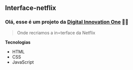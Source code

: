 ## Interface-netflix
### Olá, esse é um projeto da [Digital Innovation One](https://digitalinnovation.one/) 👩‍💻
> Onde recriamos a in=terface da Netflix

**Tecnologias**
- HTML
- CSS
- JavaScript
